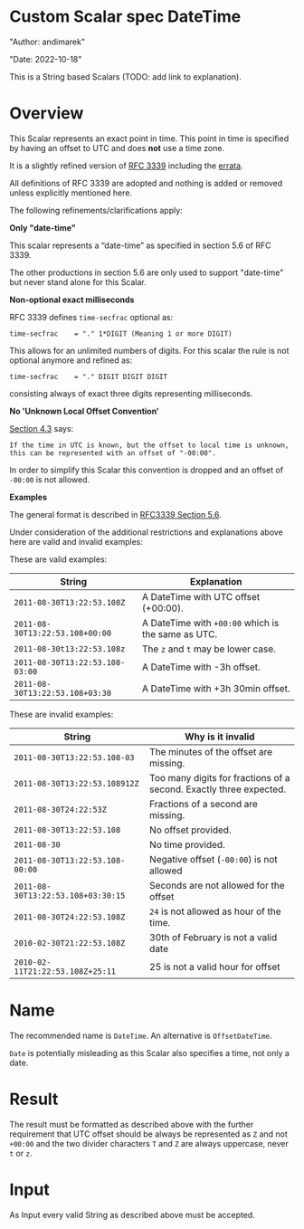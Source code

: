 # Custom Scalar spec DateTime

"Author: andimarek"

"Date: 2022-10-18"

This is a String based Scalars (TODO: add link to explanation).

# Overview

This Scalar represents an exact point in time. This point in time is specified
by having an offset to UTC and does **not** use a time zone.

It is a slightly refined version of
[RFC 3339](https://tools.ietf.org/html/rfc3339) including the
[errata](https://www.rfc-editor.org/errata/rfc3339).

All definitions of RFC 3339 are adopted and nothing is added or removed unless
explicitly mentioned here.

The following refinements/clarifications apply:

**Only "date-time"**

This scalar represents a “date-time” as specified in section 5.6 of RFC 3339.

The other productions in section 5.6 are only used to support "date-time" but
never stand alone for this Scalar.

**Non-optional exact milliseconds**

RFC 3339 defines `time-secfrac` optional as:

```
time-secfrac    = "." 1*DIGIT (Meaning 1 or more DIGIT)
```

This allows for an unlimited numbers of digits. For this scalar the rule is not
optional anymore and refined as:

```
time-secfrac    = "." DIGIT DIGIT DIGIT
```

consisting always of exact three digits representing milliseconds.

**No 'Unknown Local Offset Convention'**

[Section 4.3](https://tools.ietf.org/html/rfc3339#section-4.3) says:

```
If the time in UTC is known, but the offset to local time is unknown,
this can be represented with an offset of "-00:00".
```

In order to simplify this Scalar this convention is dropped and an offset of
`-00:00` is not allowed.

**Examples**

The general format is described in
[RFC3339 Section 5.6](https://www.rfc-editor.org/rfc/rfc3339#section-5.6).

Under consideration of the additional restrictions and explanations above here
are valid and invalid examples:

These are valid examples:

| String                          | Explanation                                        |
| ------------------------------- | -------------------------------------------------- |
| `2011-08-30T13:22:53.108Z`      | A DateTime with UTC offset (+00:00).               |
| `2011-08-30T13:22:53.108+00:00` | A DateTime with `+00:00` which is the same as UTC. |
| `2011-08-30t13:22:53.108z`      | The `z` and `t` may be lower case.                 |
| `2011-08-30T13:22:53.108-03:00` | A DateTime with -3h offset.                        |
| `2011-08-30T13:22:53.108+03:30` | A DateTime with +3h 30min offset.                  |

These are invalid examples:

| String                             | Why is it invalid                                                  |
| ---------------------------------- | ------------------------------------------------------------------ |
| `2011-08-30T13:22:53.108-03`       | The minutes of the offset are missing.                             |
| `2011-08-30T13:22:53.108912Z`      | Too many digits for fractions of a second. Exactly three expected. |
| `2011-08-30T24:22:53Z`             | Fractions of a second are missing.                                 |
| `2011-08-30T13:22:53.108`          | No offset provided.                                                |
| `2011-08-30`                       | No time provided.                                                  |
| `2011-08-30T13:22:53.108-00:00`    | Negative offset (`-00:00`) is not allowed                          |
| `2011-08-30T13:22:53.108+03:30:15` | Seconds are not allowed for the offset                             |
| `2011-08-30T24:22:53.108Z`         | `24` is not allowed as hour of the time.                           |
| `2010-02-30T21:22:53.108Z`         | 30th of February is not a valid date                               |
| `2010-02-11T21:22:53.108Z+25:11`   | 25 is not a valid hour for offset                                  |

# Name

The recommended name is `DateTime`. An alternative is `OffsetDateTime`.

`Date` is potentially misleading as this Scalar also specifies a time, not only
a date.

# Result

The result must be formatted as described above with the further requirement
that UTC offset should be always be represented as `Z` and not `+00:00` and the
two divider characters `T` and `Z` are always uppercase, never `t` or `z`.

# Input

As Input every valid String as described above must be accepted.
